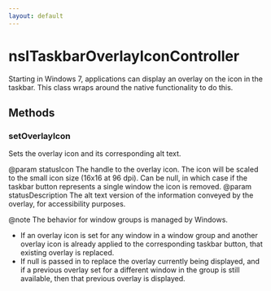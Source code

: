 ```yaml
---
layout: default
---
```


# nsITaskbarOverlayIconController #

Starting in Windows 7, applications can display an overlay on the icon in
the taskbar. This class wraps around the native functionality to do this.


## Methods ##

### setOverlayIcon ###

Sets the overlay icon and its corresponding alt text.

@param statusIcon The handle to the overlay icon. The icon will be scaled
                  to the small icon size (16x16 at 96 dpi). Can be null, in
                  which case if the taskbar button represents a single window
                  the icon is removed.
@param statusDescription The alt text version of the information
                         conveyed by the overlay, for accessibility
                         purposes.

@note The behavior for window groups is managed by Windows.
- If an overlay icon is set for any window in a window group and another
  overlay icon is already applied to the corresponding taskbar button, that
  existing overlay is replaced.
- If null is passed in to replace the overlay currently being displayed,
  and if a previous overlay set for a different window in the group is
  still available, then that previous overlay is displayed.


